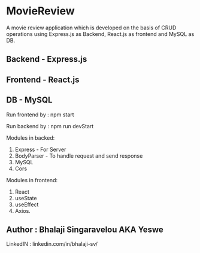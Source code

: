 # MovieReview
A movie review application which is developed on the basis of CRUD operations using Express.js as Backend, React.js as frontend and MySQL as DB.

## Backend - Express.js

## Frontend - React.js

## DB - MySQL

Run frontend by : npm start

Run backend by : npm run devStart

Modules in backed:

1. Express - For Server
2. BodyParser - To handle request and send response
3. MySQL
4. Cors

Modules in frontend:

1. React
2. useState
3. useEffect
4. Axios.

## Author : Bhalaji Singaravelou AKA Yeswe

LinkedIN : linkedin.com/in/bhalaji-sv/
